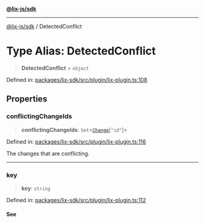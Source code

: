 [**@lix-js/sdk**](../README.md)

***

[@lix-js/sdk](../README.md) / DetectedConflict

# Type Alias: DetectedConflict

> **DetectedConflict** = `object`

Defined in: [packages/lix-sdk/src/plugin/lix-plugin.ts:108](https://github.com/opral/monorepo/blob/bc82d6c7272aa8ad8661dcf0fee644d9229ef5eb/packages/lix-sdk/src/plugin/lix-plugin.ts#L108)

## Properties

### conflictingChangeIds

> **conflictingChangeIds**: `Set`\<[`Change`](Change.md)\[`"id"`\]\>

Defined in: [packages/lix-sdk/src/plugin/lix-plugin.ts:116](https://github.com/opral/monorepo/blob/bc82d6c7272aa8ad8661dcf0fee644d9229ef5eb/packages/lix-sdk/src/plugin/lix-plugin.ts#L116)

The changes that are conflicting.

***

### key

> **key**: `string`

Defined in: [packages/lix-sdk/src/plugin/lix-plugin.ts:112](https://github.com/opral/monorepo/blob/bc82d6c7272aa8ad8661dcf0fee644d9229ef5eb/packages/lix-sdk/src/plugin/lix-plugin.ts#L112)

#### See
